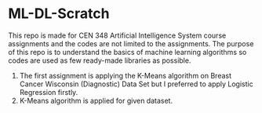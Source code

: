 # ML-DL-Scratch

This repo is made for CEN 348 Artificial Intelligence System course assignments and the codes are not limited to the assignments. 
The purpose of this repo is to understand the basics of machine learning algorithms so codes are used as few ready-made libraries as possible.

1) The first assignment is applying the K-Means algorithm on Breast Cancer Wisconsin (Diagnostic) Data Set but I preferred to apply Logistic Regression firstly.
2) K-Means algorithm is applied for given dataset.

